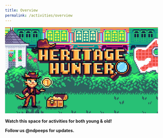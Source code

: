 ```yaml
---
title: Overview
permalink: /activities/overview
---
```

![](/images/NDP22%20Website%2017May202216.jpg)

**Watch this space for activities for both young & old!**

**Follow us @ndpeeps for updates.**